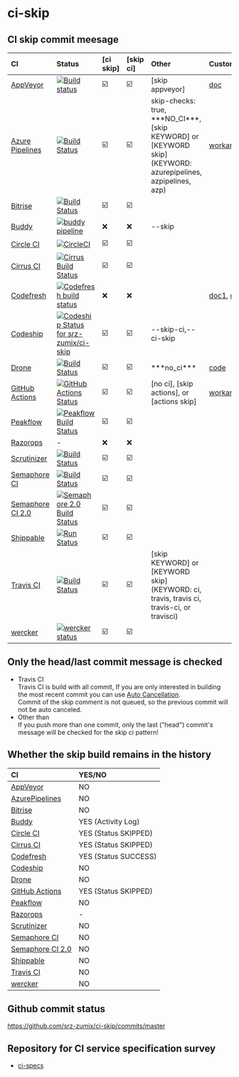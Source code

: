# ci-skip

## CI skip commit meesage

|CI|Status|[ci skip]|[skip ci]|Other|Custom|
|:--|:--|:--|:--|:--|:--|
|[AppVeyor](https://www.appveyor.com/docs/how-to/filtering-commits/#skip-commits)|[![Build status](https://ci.appveyor.com/api/projects/status/yagkbieyahgxx7cd?svg=true)](https://ci.appveyor.com/project/srz-zumix/ci-skip)|:ballot_box_with_check:|:ballot_box_with_check:|[skip appveyor]| [doc](https://www.appveyor.com/docs/how-to/filtering-commits/#skip-commits) |
|[Azure Pipelines](https://docs.microsoft.com/en-us/azure/devops/pipelines/repos/github?view=azure-devops&tabs=yaml#skipping-ci-for-individual-commits)|[![Build Status](https://dev.azure.com/srz-zumix/ci-skip/_apis/build/status/ci-skip)](https://dev.azure.com/srz-zumix/ci-skip/_build/latest?definitionId=6)|:ballot_box_with_check:|:ballot_box_with_check:|skip-checks: true, \*\*\*NO_CI\*\*\*,<br> [skip KEYWORD] or [KEYWORD skip]<br> (KEYWORD: azurepipelines, azpipelines, azp)|[workaround](https://github.com/Microsoft/azure-pipelines-agent/issues/858#issuecomment-457027046)|
|[Bitrise](http://devcenter.bitrise.io/tips-and-tricks/skip-a-build/)|[![Build Status](https://app.bitrise.io/app/888b3fc92ca7352c/status.svg?token=1zo_JkiGKmgbqRGxtLdieQ&branch=master)](https://app.bitrise.io/app/888b3fc92ca7352c)|:ballot_box_with_check:|:ballot_box_with_check:|||
|[Buddy](https://buddy.works/knowledge/deployments/how-use-commit-commands)|[![buddy pipeline](https://app.buddy.works/zumixcpp/ci-skip/pipelines/pipeline/127277/badge.svg?token=a0d4d12b159d24a0234f9ed9567ebb40a6268f39f8151ef552999864674de564 "buddy pipeline")](https://app.buddy.works/zumixcpp/ci-skip/pipelines/pipeline/127277)|:x:|:x:|--skip||
|[Circle CI](https://circleci.com/docs/1.0/skip-a-build/)|[![CircleCI](https://circleci.com/gh/srz-zumix/ci-skip/tree/master.svg?style=svg)](https://circleci.com/gh/srz-zumix/ci-skip/tree/master)|:ballot_box_with_check:|:ballot_box_with_check:| | |
|[Cirrus CI](https://cirrus-ci.org/guide/writing-tasks/#conditional-task-execution)|[![Cirrus Build Status](https://api.cirrus-ci.com/github/srz-zumix/ci-skip.svg?branch=master)](https://cirrus-ci.com/github/srz-zumix/ci-skip/master)|:ballot_box_with_check:|:ballot_box_with_check:| | |
|[Codefresh](https://docs.codefresh.io/v1.0/docs/conditional-execution-of-steps)|[![Codefresh build status]( https://g.codefresh.io/api/badges/pipeline/srz-zumix/srz-zumix%2Fci-skip%2Fci-skip?type=cf-2)]( https://g.codefresh.io/public/accounts/srz-zumix/pipelines/5a8d6d36d78094000162db49)|:x:|:x:||[doc1](https://docs.codefresh.io/docs/build-1), [doc2](https://docs.codefresh.io/docs/handling-commit-messages-with-quotes)|
[Codeship](https://documentation.codeship.com/general/projects/skipping-builds/)|[ ![Codeship Status for srz-zumix/ci-skip](https://app.codeship.com/projects/00a08490-f92d-0135-3ab5-029b8e2f450f/status?branch=master)](https://app.codeship.com/projects/278452)|:ballot_box_with_check:|:ballot_box_with_check:|--skip-ci,--ci-skip||
|[Drone](https://cloud.drone.io/)|[![Build Status](https://cloud.drone.io/api/badges/srz-zumix/ci-skip/status.svg)](https://cloud.drone.io/srz-zumix/ci-skip)|:ballot_box_with_check:|:ballot_box_with_check:|\*\*\*no_ci\*\*\*|[code](https://github.com/drone/drone/blob/master/trigger/skip.go#L61:L71)|
|[GitHub Actions](https://github.blog/changelog/2021-02-08-github-actions-skip-pull-request-and-push-workflows-with-skip-ci/)|[![GitHub Actions Status](https://github.com/srz-zumix/ci-skip/workflows/GitHub%20Actions/badge.svg?branch=master)](https://github.com/srz-zumix/ci-skip/actions)|:ballot_box_with_check:|:ballot_box_with_check:|[no ci], [skip actions], or [actions skip]|[workaround](./docs/github/WORKAROUND.md)|
|[Peakflow](https://www.peakflow.io/en/faq)|[![Peakflow Build Status](https://www.peakflow.io/en/projects/ci-skip/branch-statuses/master.svg)](https://www.peakflow.io/en/projects/ci-skip/build-groups?build_groups_q%5Bbranch_name_cont%5D=master)|:ballot_box_with_check:|:ballot_box_with_check:||
|[Razorops](https://razorops.com/)|-|:x:|:x:|||
|[Scrutinizer](https://scrutinizer-ci.com/docs/guides/skipping_a_build_via_commit_message)|[![Build Status](https://scrutinizer-ci.com/g/srz-zumix/ci-skip/badges/build.png?b=master)](https://scrutinizer-ci.com/g/srz-zumix/ci-skip/build-status/master)|:ballot_box_with_check:|:ballot_box_with_check:|||
|[Semaphore CI](https://semaphoreci.com/docs/how-to-skip-building-for-some-commits-with-ci-skip.html)|[![Build Status](https://semaphoreci.com/api/v1/srz_zumix/ci-skip/branches/master/badge.svg)](https://semaphoreci.com/srz_zumix/ci-skip)|:ballot_box_with_check:|:ballot_box_with_check:|||
|[Semaphore CI 2.0](https://docs.semaphoreci.com/article/146-skip-building-some-commits-with-ci-skip)|[![Semaphore 2.0 Build Status](https://srz-zumix.semaphoreci.com/badges/ci-skip/branches/master.svg)](https://srz-zumix.semaphoreci.com/projects/ci-skip)|:ballot_box_with_check:|:ballot_box_with_check:|||
|[Shippable](http://docs.shippable.com/ci/skip-builds/)|[![Run Status](https://api.shippable.com/projects/5a8d7f96d0386507000fbc70/badge?branch=master)](https://app.shippable.com/github/srz-zumix/ci-skip)|:ballot_box_with_check:|:ballot_box_with_check:|||
|[Travis CI](https://docs.travis-ci.com/user/customizing-the-build/#skipping-a-build)|[![Build Status](https://travis-ci.com/srz-zumix/ci-skip.svg?branch=master)](https://travis-ci.com/srz-zumix/ci-skip)|:ballot_box_with_check:|:ballot_box_with_check:|[skip KEYWORD] or [KEYWORD skip]<br> (KEYWORD: ci, travis, travis ci, travis-ci, or travisci)| |
|[wercker](http://devcenter.wercker.com/docs/faq/how-can-i-skip-a-build#hs_cos_wrapper_name)|[![wercker status](https://app.wercker.com/status/95dc13c5815e10848c9c7bafbba37e62/s/master "wercker status")](https://app.wercker.com/project/byKey/95dc13c5815e10848c9c7bafbba37e62)|:ballot_box_with_check:|:ballot_box_with_check:| | |

## Only the head/last commit message is checked

* Travis CI  
Travis CI is build with all commit, If you are only interested in building the most recent commit you can use [Auto Cancellation](https://docs.travis-ci.com/user/customizing-the-build/#Building-only-the-latest-commit).  
Commit of the skip comment is not queued, so the previous commit will not be auto canceled.
* Other than  
If you push more than one commit, only the last ("head") commit's message will be checked for the skip ci pattern!

## Whether the skip build remains in the history

|CI|YES/NO|
|:--|:--|
|[AppVeyor](https://www.appveyor.com)|NO|
|[AzurePipelines](https://docs.microsoft.com/en-us/azure/devops/pipelines/)|NO|
|[Bitrise](https://www.bitrise.io)|NO|
|[Buddy](https://buddy.works)|YES (Activity Log)|
|[Circle CI](https://circleci.com)|YES (Status SKIPPED)|
|[Cirrus CI](https://cirrus-ci.org/)|YES (Status SKIPPED)|
|[Codefresh](https://codefresh.io/)|YES (Status SUCCESS)|
|[Codeship](https://codeship.com/)|NO|
|[Drone](https://cloud.drone.io/)|NO|
|[GitHub Actions](https://github.com/features/actions)|YES (Status SKIPPED)|
|[Peakflow](https://www.peakflow.io/)|NO|
|[Razorops](https://razorops.com/)|-|
|[Scrutinizer](https://scrutinizer-ci.com)|NO|
|[Semaphore CI](https://semaphoreci.com)|NO|
|[Semaphore CI 2.0](https://semaphoreci.com)|NO|
|[Shippable](http://shippable.com)|NO|
|[Travis CI](https://travis-ci.com/)|NO|
|[wercker](http://www.wercker.com/)|NO|

## Github commit status

https://github.com/srz-zumix/ci-skip/commits/master


## Repository for CI service specification survey

* [ci-specs](https://github.com/srz-zumix/ci-specs)

